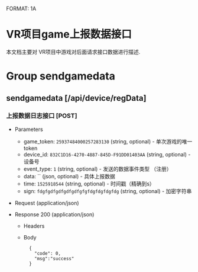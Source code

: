FORMAT: 1A

# VR项目game上报数据接口
本文档主要对 VR项目中游戏对后面请求接口数据进行描述.

# Group sendgamedata
		
## sendgamedata [/api/device/regData]

### 上报数据日志接口 [POST]
   
+ Parameters
    + game_token: `25937484000257283130` (string, optional) - 单次游戏的唯一token 
    + device_id: `832C1D16-4270-4887-845D-F91DD01403AA` (string, optional)  - 设备号  
    + event_type: `1` (string, optional)  - 发送的数据事件类型 （注册）
    + data: `` (json, optional) - 具体上报数据
    + time: `1525918544` (string, optional)  - 时间戳（精确到s）
    + sign: `fdgfgdfgdfgdfgdfgfgfdgfdgfdgfdg` (string, optional)  - 加密字符串 
	
+ Request (application/json)
  
+ Response 200 (application/json)

    + Headers
    + Body

            {
              "code": 0,
	          "msg":"success"
            }
